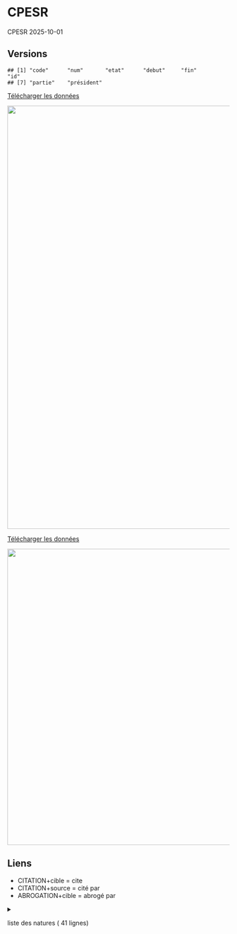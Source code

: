 CPESR
================
CPESR
2025-10-01

## Versions

    ## [1] "code"      "num"       "etat"      "debut"     "fin"       "id"       
    ## [7] "partie"    "président"

[Télécharger les données](legifouille_files/figure-data/versions.csv)

<img src="legifouille_files/figure-gfm/versions-1.png" width="960" />

[Télécharger les données](legifouille_files/figure-data/versions2.csv)

<img src="legifouille_files/figure-gfm/versions2-1.png" width="672" />

## Liens

- CITATION+cible = cite
- CITATION+source = cité par
- ABROGATION+cible = abrogé par

<details>

<summary>

liste des natures ( 41 lignes)
</summary>

| lien_typelien  | lien_sens | Nombre |
|:---------------|:----------|-------:|
| ABROGATION     | cible     |      2 |
| ABROGATION     | source    |  28160 |
| ABROGE         | cible     |  38932 |
| ANNULATION     | source    |    226 |
| CITATION       | cible     | 520878 |
| CITATION       | source    | 379614 |
| CODIFICATION   | cible     |      1 |
| CODIFICATION   | source    | 172448 |
| CODIFIE        | cible     |     12 |
| CODIFIE        | source    |      2 |
| CONCORDANCE    | cible     |  28103 |
| CONCORDANCE    | source    |  96462 |
| CONCORDE       | cible     |  32143 |
| CONCORDE       | source    |  17927 |
| CREATION       | cible     |      3 |
| CREATION       | source    |  46943 |
| CREE           | cible     |  76406 |
| DEPLACE        | cible     |   4631 |
| DEPLACEMENT    | source    |    146 |
| DISJOINT       | cible     |     17 |
| DISJOINT       | source    |      2 |
| DISJONCTION    | source    |     33 |
| HISTO          | source    |   1583 |
| MODIFICATION   | cible     |     10 |
| MODIFICATION   | source    |  95282 |
| MODIFIE        | cible     | 143572 |
| MODIFIE        | source    |      4 |
| PEREMPTION     | source    |   1133 |
| PERIME         | cible     |    517 |
| PILOTE_SUIVEUR | cible     |    819 |
| PILOTE_SUIVEUR | source    |    648 |
| RECTIFICATION  | source    |    527 |
| SPEC_APPLI     | cible     |   1889 |
| SPEC_APPLI     | source    |  18244 |
| TRANSFERE      | cible     |   5549 |
| TRANSFERT      | cible     |      2 |
| TRANSFERT      | source    |   3103 |
| TXT_ASSOCIE    | cible     |   2876 |
| TXT_ASSOCIE    | source    |   2524 |
| TXT_SOURCE     | cible     |  12827 |
| TXT_SOURCE     | source    |   3017 |

</details>
